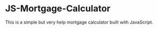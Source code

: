 # JS-Mortgage-Calculator
This is a simple but very help mortgage calculator built with JavaScript. 
